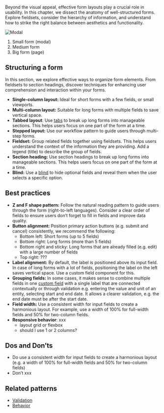Beyond the visual appeal, effective form layouts play a crucial role in usability. In this chapter, we dissect the anatomy of well-structured forms. Explore fieldsets, consider the hierarchy of information, and understand how to strike the right balance between aesthetics and functionality.

![Modal](https://www.figma.com/design/wEptRgAezDU1z80Cn3eZ0o/iX-Pattern-Illustrations?node-id=2781-323&t=pKzFQBhaXmjTsR8P-4)

1. Small form (modal)
2. Medium form
3. Big form (page)

## Structuring a form
In this section, we explore effective ways to organize form elements. From fieldsets to section headings, discover techniques for enhancing user comprehension and interaction within your forms.

- **Single-column layout:** Ideal for short forms with a few fields, or small viewports.
- **Multi-column layout:** Suitable for long forms with multiple fields to save vertical space.
- **Tabbed layout**: Use [tabs](../tabs.md) to break up long forms into manageable sections. This helps users focus on one part of the form at a time.
- **Stepped layout:** Use our workflow pattern to guide users through multi-step forms.
- **Fieldset:** Group related fields together using fieldsets. This helps users understand the context of the information they are providing. Add a legend (title) to describe the group of fields.
- **Section heading:** Use section headings to break up long forms into manageable sections. This helps users focus on one part of the form at a time.
- **Blind:** Use a [blind](../blind.md) to hide optional fields and reveal them when the user selects a specific option.

## Best practices
- **Z and F shape pattern:** Follow the natural reading pattern to guide users through the form (right-to-left languages). Consider a clear order of fields to ensure users don’t forget to fill in fields and improve data quality.
- **Button alignment:** Position primary action buttons (e.g. submit and cancel) consistently, we recommend the following:
	- Bottom left: Short forms (up to 5 fields)
	- Bottom right: Long forms (more than 5 fields)
	- Bottom right and sticky: Long forms that are already filled (e.g. edit) with a large number of fields
	- Top right: ???
- **Label alignment:** By default, the label is positioned above its input field. In case of long forms with a lot of fields, positioning the label on the left saves vertical space. Use a custom field component for this.
- **Grouping fields:** In some cases, it makes sense to combine multiple fields in one [custom field](custom-field.md) with a single label that are connected contextually or through validation e.g. entering the value and unit of an entity, selecting start and end date. It allows a clearer validation, e.g. the end date must be after the start date.
- **Field width:** Use a consistent width for input fields to create a harmonious layout. For example, use a width of 100% for full-width fields and 50% for two-column fields.
- **Responsive behavior**: xxx
    - layout grid or flexbox
    - should I use 1 or 2 columns?

## Dos and Don’ts
- Do use a consistent width for input fields to create a harmonious layout (e.g. a width of 100% for full-width fields and 50% for two-column fields)
- Don’t xxx

## Related patterns
- [Validation](forms-validation.md)
- [Behavior](forms-behavior.md)
